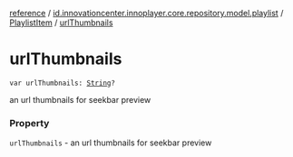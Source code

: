 [reference](../../index.md) / [id.innovationcenter.innoplayer.core.repository.model.playlist](../index.md) / [PlaylistItem](index.md) / [urlThumbnails](./url-thumbnails.md)

# urlThumbnails

`var urlThumbnails: `[`String`](https://kotlinlang.org/api/latest/jvm/stdlib/kotlin/-string/index.html)`?`

an url thumbnails for seekbar preview

### Property

`urlThumbnails` - an url thumbnails for seekbar preview